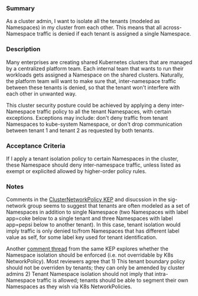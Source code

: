 ### Summary

As a cluster admin, I want to isolate all the tenants (modeled as Namespaces)
in my cluster from each other. This means that all across-Namespace traffic is
denied if each tenant is assigned a single Namespace.

### Description

Many enterprises are creating shared Kubernetes clusters that are managed by a
centralized platform team. Each internal team that wants to run their workloads
gets assigned a Namespace on the shared clusters. Naturally, the platform team
will want to make sure that, inter-namespace traffic between these tenants is
denied, so that the tenant won't interfere with each other in unwanted way.

This cluster security posture could be achieved by applying a deny inter-Namespace
traffic policy to all the tenant Namespaces, with certain exceptions. Exceptions
may include: don't deny traffic from tenant Namespaces to kube-system Namespace,
or don't drop communication between tenant 1 and tenant 2 as requested by both
tenants.

### Acceptance Criteria

If I apply a tenant isolation policy to certain Namespaces in the cluster, these
Namespace should deny inter-namespace traffic, unless listed as exempt or
explicited allowed by higher-order policy rules.

### Notes

Comments in the [ClusterNetworkPolicy KEP](https://github.com/kubernetes/enhancements/pull/2522#discussion_r632866263)
and disucssion in the sig-network group seems to suggest that tenants are often
modeled as a set of Namespaces in addition to single Namespace (two Namespaces
with label app=coke below to a single tenant and three Namespaces with label
app=pepsi below to another tenant). In this case, tenant isolation would imply
traffic is only denied to/from Namespaces that has different label value as self,
for some label key used for tenant identification.

Another [comment thread](https://github.com/kubernetes/enhancements/pull/2522/files#r604694072)
from the same KEP explores whether the Namespace isolation should be enforced
(i.e. not overridable by K8s NetworkPolicy). Most reviewers agree that 1) This
tenant boundary policy should not be overriden by tenants; they can only be
amended by cluster admins 2) Tenant Namespace isolation should not imply that
intra-Namespace traffic is allowed; tenants should be able to segment their own
Namespaces as they wish via K8s NetworkPolicies.
